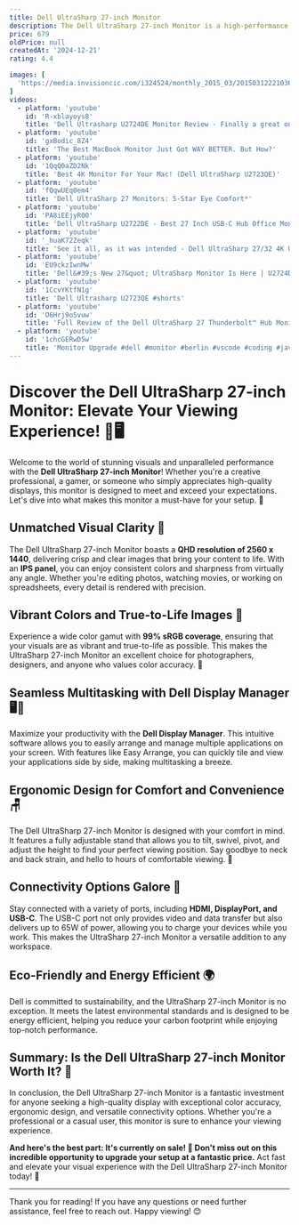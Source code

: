 ```yaml
---
title: Dell UltraSharp 27-inch Monitor
description: The Dell UltraSharp 27-inch Monitor is a high-performance display designed for professionals who require precise color accuracy and exceptional image clarity. It typically features a 27-inch screen with a high resolution, such as QHD (2560 x 1440) or 4K UHD (3840 x 2160), providing sharp and detailed visuals. The monitor often includes an IPS panel for wide viewing angles and consistent color reproduction. It may also offer features like a wide color gamut, factory calibration, and various connectivity options, including HDMI, DisplayPort, and USB-C. The design is usually sleek and modern, with an adjustable stand for ergonomic comfort.
price: 679
oldPrice: null
createdAt: '2024-12-21'
rating: 4.4

images: [
  'https://media.invisioncic.com/i324524/monthly_2015_03/20150312221036_IyEnKfSG_IMG_3904.jpg.adacbb3bfb1ae3f840a25baeeae2afe5.jpg', 'https://cdn11.bigcommerce.com/s-o9pppsyjzh/images/stencil/1280x1280/products/466566/12193251/N9292754__1__53718.1690046206.jpg?c=1', 'https://down-ph.img.susercontent.com/file/ph-11134207-7r98y-loxrhyrd4fgvf5', 'https://pisces.bbystatic.com/image2/BestBuy_US/images/products/6544/6544994_sd.jpg', 'https://www.pcworld.com/wp-content/uploads/2023/05/dell-ultrasharp-u3224kb-2-2.jpg?quality=50&strip=all', 'https://images.pcliquidations.com/images/isaac/136/136716t550.jpg', 'https://storazebiz.com/cdn/shop/products/24E1_600x600.jpg?v=1630314000', 'https://asite.io/i/p/dell-u2718q-l5704057.jpg', 'https://m.media-amazon.com/images/S/al-na-9d5791cf-3faf/1b45a418-077e-4805-9a17-f233013dbead._SL480_.jpg', 'https://storazebiz.com/cdn/shop/products/251_617ca1b9-6400-4cfa-b89e-36ca46e45f21_600x600.jpg?v=1615284073', 'https://m.media-amazon.com/images/I/61e8jjWw3RL._AC_UF894,1000_QL80_.jpg', 'https://i.dell.com/is/image/DellContent//content/dam/images/products/electronics-and-accessories/dell/monitors/ultrasharp/up2720q/up2720q-cfp-00090rp000-hood-gy.psd?fmt=pjpg&pscan=auto&scl=1&wid=1612&hei=3702&qlt=100,1&resMode=sharp2&size=1612,3702&chrss=full&imwidth=5000', 'https://www.bhphotovideo.com/images/fb/dell_ultrasharp_31_5_4k_hdr_1842336.jpg', 'https://manuals.plus/wp-content/uploads/2024/04/S2725DS-27-Inch-Monitor-Computer-Monitors-Dell-Usa-featured-1.png', 'https://i.dell.com/is/image/DellContent/content/dam/ss2/product-images/dell-client-products/peripherals/monitors/p-series/p2723qe/media-gallery/monitor-p2723qe-gallery-3.psd?fmt=pjpg&pscan=auto&scl=1&wid=2000&hei=4061&qlt=100,1&resMode=sharp2&size=2000,4061&chrss=full&imwidth=5000', 'https://www.jonpeddie.com/wp-content/uploads/2023/06/Dell_32_001.png', 'https://media.officedepot.com/images/f_auto,q_auto,e_sharpen,h_450/products/6653745/6653745_o51_et_8828952/6653745', 'https://www.info-computer.com/284153-large_default/monitor-led-27pulgadas-dell-ultrasharp-u2722de-ips-qhd-hdmi-dp-usb-3-2-usb-tipo-c-60hz-8ms-vesa-100-x-100.jpg', 'https://files.ozbargain.com.au/n/75/876675l.jpg?h=04714e46', 'https://i.ebayimg.com/thumbs/images/g/MyMAAOSwwSJmxh8-/s-l500.jpg', 'https://cdn.vox-cdn.com/thumbor/tYJb3cpKI5kWspoYhm1TQwFrjFI=/0x0:4219x2813/2000x1333/filters:focal(2110x1407:2111x1408)/cdn.vox-cdn.com/uploads/chorus_asset/file/25054915/ultrasharp_u2724de_pdp_kvm_connectivity_lifestyle.jpg', 'https://images.anandtech.com/doci/8496/MaxPNG (7).png', 'https://m-medientechnik24.de/media/5f/d7/45/1682666703/aHR0cHM6Ly9pbWFnZXMuaWNlY2F0LmJpei9pbWcvZ2FsbGVyeS85Njc5MTg5Ml8xODU4OTI0Njg3LmpwZw==.jpg', 'https://myxprs.com/cdn/shop/products/dell-ultrasharp-27-169-hdr-4k-ips-monitor-149547.jpg?v=1734217908', 'https://i.dell.com/is/image/DellContent//content/dam/ss2/product-images/peripherals/output-devices/dell/monitors/u-series/u2722d/responsive/362353_u2722d_responsive_module_02.jpg?qlt=95&fit=constrain,1&hei=374&wid=925&fmt=jpg', 'https://media.takealot.com/covers_images/ddb98e3d26524352ac466ef0963feb5d/s-pdpxl.file', 'https://www.techspot.com/articles-info/2814/images/2024-03-01-image-13.jpg', 'https://crdms.images.consumerreports.org/f_auto,w_600/prod/products/cr/models/404784-4k-computer-monitors-dell-ultrasharp-u3219q-10023819.png', 'https://www.dellonline.co.za/cdn/shop/products/302DC407-57AD-41BC-A0D3-187632BF3A61_132149_800x.jpg?v=1667825450', 'https://i.dell.com/is/image/DellContent//content/dam/images/products/electronics-and-accessories/dell/monitors/s-series/s2721qs/s2721qs-cfp-00025lf095-gy.psd?fmt=png-alpha&pscan=auto&scl=1&hei=804&wid=891&qlt=100,1&resMode=sharp2&size=891,804&chrss=full', 'https://www.digitec.ch/im/productimages/7/0/2/0/3/7/5/6/1/9/8/3/8/3/8/0/0/6/4/17ab411a-6c5b-4794-be0e-01633d470661_cropped.jpg', 'https://1pc.co.il/images/thumbs/0036409_-dell-ultrasharp-27-4k-usb-c-monitor-u2720q-3y-op-rd09-11863_510.jpeg', 'https://www.bhphotovideo.com/images/fb/dell_u3223qz_ultrasharp_32_4k_uhd_1721012.jpg', 'https://www.smartcomputersketech.co.ke/wp-content/uploads/2024/03/Dell-U2718Q-27-Inch-UltraSharp-4K-1-1.png', 'https://m.media-amazon.com/images/I/71DRJQrpf4L._AC_UF350,350_QL80_.jpg', 'https://images.idgesg.net/images/article/2021/09/dellu2414h-3l-100902724-large.jpg?auto=webp&auto=webp&quality=85,70', 'https://dellshop.lk/wp-content/uploads/2021/07/213.png', 'https://i.ytimg.com/vi/iC9n1jQQRRI/hq720.jpg?sqp=-oaymwEhCK4FEIIDSFryq4qpAxMIARUAAAAAGAElAADIQj0AgKJD&rs=AOn4CLBTa3n7JHPj0JnFYAa8ik6ohFDn5Q', 'https://www.dellonline.co.za/cdn/shop/products/302DC407-57AD-41BC-A0D3-187632BF3A61_132151_720x.jpg?v=1667825458', 'http://willettoncomputers.com.au/cdn/shop/files/ING-U2722D_1200x1200.jpg?v=1727756479', 'https://i.dell.com/is/image/DellContent/content/dam/ss2/product-images/peripherals/output-devices/dell/monitors/up2720q/pdp/up2720q-monitor-pdp-responsive_06.jpg?fmt=jpg', 'https://dqov5rvavbmnl.cloudfront.net/images/detailed/17/0003992190_lg.webp?t=1675873648', 'https://www.laptop-markt.de/media/image/product/13070/lg/202309122678-sg.jpg', 'https://www.dell.com/wp-uploads/2024/01/Dell-UltraSharp-40-1280x800-1.jpg', 'https://sm.pcmag.com/pcmag_me/review/d/dell-ultra/dell-ultrasharp-32-6k-monitor-u3224kb_893j.jpg', 'https://5.imimg.com/data5/ZP/WZ/VF/SELLER-13989500/dell-ultrasharp-27-inch-qhd-monitor-u2715h.png', 'https://www.dellstore.com/pub/media/catalog/product/cache/74ae05ef3745aec30d7f5a287debd7f5/2/1/210-bhzh69.jpg', 'https://i.redd.it/df1p0eemei0b1.jpg', 'https://i.rtings.com/assets/products/GJXT3M5v/dell-g2724d/design-medium.jpg?format=auto', 'https://duet-cdn.vox-cdn.com/thumbor/0x0:2040x1360/2400x1600/filters:focal(1020x680:1021x681):format(webp)/cdn.vox-cdn.com/uploads/chorus_asset/file/24335215/DSCF0873.jpg', 'https://images.pcliquidations.com/images/isaac/136/136889t550.jpg', 'https://images.shopkees.com/uploads/cdn/images/1000/8067077997_1645429592.jpg', 'https://www.galaxus.at/im/Files/7/5/1/8/8/9/0/3/dell6k-7.jpg?impolicy=resize&resizeWidth=430', 'https://www.bhphotovideo.com/images/fb/dell_u2717da_27_ultrasharp_27_1254757.jpg', 'x-raw-image:///82816870d1470f48badeb4c323c2e1f64f1a33397b4d8d37ab7532264ce0cc87', 'https://i.pcmag.com/imagery/reviews/03QDw1iD6BOqtKYxNYlSFgf-7.fit_lim.size_1050x.jpg', 'https://static1.xdaimages.com/wordpress/wp-content/uploads/wm/2023/11/dell-ultrasharp27-thunderbolt-monitor-4-1.jpg', 'https://i.rtings.com/assets/products/fy0dUinh/dell-u3223qe/design-medium.jpg?format=auto', 'https://i.ebayimg.com/thumbs/images/g/vR4AAOSwFv5mVzn7/s-l1200.jpg', 'https://www.bhphotovideo.com/images/fb/dell_u2717da_27_ultrasharp_27_1254757.jpg', 'https://www.europc.co.uk/39860-large_default/dell-ultrasharp-27-u2722de-usb-c-hub-monitor-27-2560x1440-wqhd-ips-anti-glare-displayport-hdmi-usb-c-usb-rj45-multi-adjustable-stand-europc-1-yr-wty-152087.jpg', 'https://m.media-amazon.com/images/I/51lVvETvi4L._SL1500_.jpg', 'https://m.media-amazon.com/images/I/41MaHDgqikL._SL1500_.jpg', 'https://i.dell.com/is/image/DellContent/content/dam/ss2/product-images/dell-client-products/peripherals/monitors/p-series/p2723qe/pdp/monitor-p2723qe-pdp-module-hero.psd?fmt=png-alpha&wid=1500&hei=1150', 'https://pictures-nigeria.jijistatic.net/159804878_NjIwLTQ3Mi1mYTQyMDcwMzI0.webp', 'https://www.bhphotovideo.com/images/fb/dell_u4924dw_49_curved_dqhd_1763594.jpg', 'https://thumbor.arvutitark.ee/Vz1LBr_W55j9f-7o7LW53wIRGDs=/trim/fit-in/800x800/filters:format(webp)/https://static.arvutitark.ee/public/media-hub-cms/2023/08/448389/original.jpg', 'https://www.firstshop.co.za/cdn/shop/files/210-azyz-monitors-45546953408676.jpg?v=1720792535&width=460', 'https://m.media-amazon.com/images/S/aplus-media/vc/e21d8910-0637-433a-b864-636ecca7f941._CR0,0,600,450_SX600__.jpg', 'https://cpimg.tistatic.com/08764670/b/4/Dell-LED-Monitor.jpg', 'https://i.ytimg.com/vi/GrAIHa7g0cY/sddefault.jpg', 'https://i.ebayimg.com/images/g/I2cAAOSwajNgyj~Y/s-l500.jpg', 'https://m.media-amazon.com/images/I/71Y+IhJ1vxL._AC_UF1000,1000_QL80_.jpg', 'https://store.hinkwong.com/image/cache/catalog/dell/up2720q-1-800x800.JPG', 'https://i.rtings.com/assets/products/O1cPkxSN/dell-s2722qc/design-medium.jpg?format=auto', 'https://cdn.thewirecutter.com/wp-content/media/2023/06/4kmonitors-2048px-9869-2x1-1.jpg?width=2048&quality=75&crop=2:1&auto=webp', 'https://i.dell.com/is/image/DellContent/content/dam/ss2/product-images/dell-client-products/peripherals/monitors/p-series/p2425h/mg/monitor-p2425h-black-gallery-2.psd?qlt=90,0&op_usm=1.75,0.3,2,0&resMode=sharp&pscan=auto&fmt=png-alpha&hei=500', 'https://images.anandtech.com/doci/15063/UP2720Q_LIfestyle-1.jpg', 'https://s.alicdn.com/@sc04/kf/He48b56924f1145f9a8d25fe36ce365a5B.png_720x720q50.png', 'https://images.anandtech.com/doci/8496/MaxPNG (7).png'
]
videos: 
  - platform: 'youtube'
    id: 'R-xblayoys8'
    title: 'Dell Ultrasharp U2724DE Monitor Review - Finally a great one'
  - platform: 'youtube'
    id: 'gxBodic_8Z4'
    title: 'The Best MacBook Monitor Just Got WAY BETTER. But How?'
  - platform: 'youtube'
    id: '1QqQ0aZD2Nk'
    title: 'Best 4K Monitor For Your Mac! (Dell UltraSharp U2723QE)'
  - platform: 'youtube'
    id: 'fQqwUEq0em4'
    title: 'Dell UltraSharp 27 Monitors: 5-Star Eye Comfort*'
  - platform: 'youtube'
    id: 'PA8iEEjyR00'
    title: 'Dell UltraSharp U2722DE - Best 27 Inch USB-C Hub Office Monitor?'
  - platform: 'youtube'
    id: '_huaK72Zeqk'
    title: 'See it all, as it was intended - Dell UltraSharp 27/32 4K USB-C Hub Monitors – U2723QE, U3223QE'
  - platform: 'youtube'
    id: 'EU9ckzIwnMw'
    title: 'Dell&#39;s New 27&quot; UltraSharp Monitor Is Here | U2724D Review'
  - platform: 'youtube'
    id: '1CcvYKtfN1g'
    title: 'Dell Ultrasharp U2723QE #shorts'
  - platform: 'youtube'
    id: 'O6Hrj9oSvuw'
    title: 'Full Review of the Dell UltraSharp 27 Thunderbolt™ Hub Monitor - U2724DE'
  - platform: 'youtube'
    id: '1chcGERwD5w'
    title: 'Monitor Upgrade #dell #monitor #berlin #vscode #coding #javascript #java #intellij #worklife'
---
```


# Discover the Dell UltraSharp 27-inch Monitor: Elevate Your Viewing Experience! 🎨🖥️

Welcome to the world of stunning visuals and unparalleled performance with the **Dell UltraSharp 27-inch Monitor**! Whether you're a creative professional, a gamer, or someone who simply appreciates high-quality displays, this monitor is designed to meet and exceed your expectations. Let's dive into what makes this monitor a must-have for your setup. 🚀

## Unmatched Visual Clarity 🌟

The Dell UltraSharp 27-inch Monitor boasts a **QHD resolution of 2560 x 1440**, delivering crisp and clear images that bring your content to life. With an **IPS panel**, you can enjoy consistent colors and sharpness from virtually any angle. Whether you're editing photos, watching movies, or working on spreadsheets, every detail is rendered with precision.

## Vibrant Colors and True-to-Life Images 🌈

Experience a wide color gamut with **99% sRGB coverage**, ensuring that your visuals are as vibrant and true-to-life as possible. This makes the UltraSharp 27-inch Monitor an excellent choice for photographers, designers, and anyone who values color accuracy. 🎨

## Seamless Multitasking with Dell Display Manager 🖥️🔄

Maximize your productivity with the **Dell Display Manager**. This intuitive software allows you to easily arrange and manage multiple applications on your screen. With features like Easy Arrange, you can quickly tile and view your applications side by side, making multitasking a breeze.

## Ergonomic Design for Comfort and Convenience 🪑

The Dell UltraSharp 27-inch Monitor is designed with your comfort in mind. It features a fully adjustable stand that allows you to tilt, swivel, pivot, and adjust the height to find your perfect viewing position. Say goodbye to neck and back strain, and hello to hours of comfortable viewing. 🙌

## Connectivity Options Galore 🔌

Stay connected with a variety of ports, including **HDMI, DisplayPort, and USB-C**. The USB-C port not only provides video and data transfer but also delivers up to 65W of power, allowing you to charge your devices while you work. This makes the UltraSharp 27-inch Monitor a versatile addition to any workspace.

## Eco-Friendly and Energy Efficient 🌍

Dell is committed to sustainability, and the UltraSharp 27-inch Monitor is no exception. It meets the latest environmental standards and is designed to be energy efficient, helping you reduce your carbon footprint while enjoying top-notch performance.

## Summary: Is the Dell UltraSharp 27-inch Monitor Worth It? 🤔

In conclusion, the Dell UltraSharp 27-inch Monitor is a fantastic investment for anyone seeking a high-quality display with exceptional color accuracy, ergonomic design, and versatile connectivity options. Whether you're a professional or a casual user, this monitor is sure to enhance your viewing experience.

**And here's the best part: It's currently on sale! 🎉 Don't miss out on this incredible opportunity to upgrade your setup at a fantastic price.** Act fast and elevate your visual experience with the Dell UltraSharp 27-inch Monitor today! 🛒

---

Thank you for reading! If you have any questions or need further assistance, feel free to reach out. Happy viewing! 😊